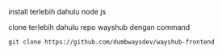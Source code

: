 install terlebih dahulu node js 



clone terlebih dahulu repo wayshub dengan command 

```shell
git clone https://github.com/dumbwaysdev/wayshub-frontend
```
